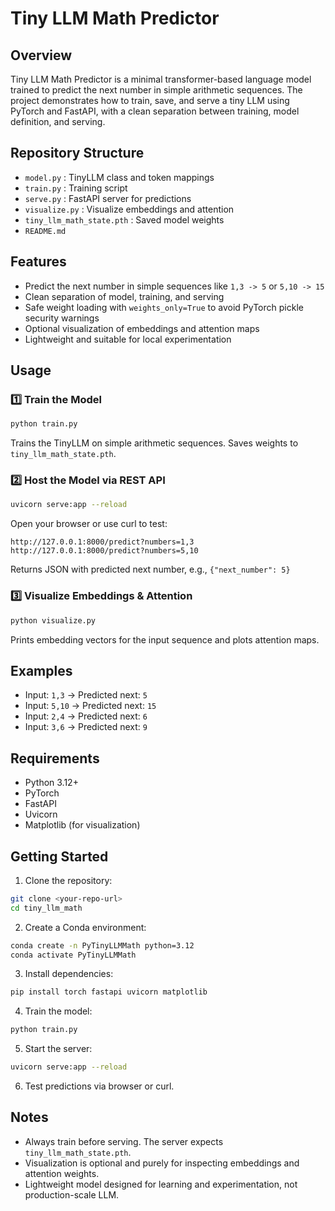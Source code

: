 # Tiny LLM Math Predictor

## Overview
Tiny LLM Math Predictor is a minimal transformer-based language model trained to predict the next number in simple arithmetic sequences. The project demonstrates how to train, save, and serve a tiny LLM using PyTorch and FastAPI, with a clean separation between training, model definition, and serving.

## Repository Structure
- `model.py`            : TinyLLM class and token mappings
- `train.py`            : Training script
- `serve.py`            : FastAPI server for predictions
- `visualize.py`        : Visualize embeddings and attention
- `tiny_llm_math_state.pth`  : Saved model weights
- `README.md`

## Features
- Predict the next number in simple sequences like `1,3 -> 5` or `5,10 -> 15`
- Clean separation of model, training, and serving
- Safe weight loading with `weights_only=True` to avoid PyTorch pickle security warnings
- Optional visualization of embeddings and attention maps
- Lightweight and suitable for local experimentation

## Usage

### 1️⃣ Train the Model
```bash
python train.py
```
Trains the TinyLLM on simple arithmetic sequences.
Saves weights to `tiny_llm_math_state.pth`.

### 2️⃣ Host the Model via REST API
```bash
uvicorn serve:app --reload
```
Open your browser or use curl to test:
```
http://127.0.0.1:8000/predict?numbers=1,3
http://127.0.0.1:8000/predict?numbers=5,10
```
Returns JSON with predicted next number, e.g., `{"next_number": 5}`

### 3️⃣ Visualize Embeddings & Attention
```bash
python visualize.py
```
Prints embedding vectors for the input sequence and plots attention maps.

## Examples
- Input: `1,3` → Predicted next: `5`
- Input: `5,10` → Predicted next: `15`
- Input: `2,4` → Predicted next: `6`
- Input: `3,6` → Predicted next: `9`

## Requirements
- Python 3.12+
- PyTorch
- FastAPI
- Uvicorn
- Matplotlib (for visualization)

## Getting Started
1. Clone the repository:
```bash
git clone <your-repo-url>
cd tiny_llm_math
```
2. Create a Conda environment:
```bash
conda create -n PyTinyLLMMath python=3.12
conda activate PyTinyLLMMath
```
3. Install dependencies:
```bash
pip install torch fastapi uvicorn matplotlib
```
4. Train the model:
```bash
python train.py
```
5. Start the server:
```bash
uvicorn serve:app --reload
```
6. Test predictions via browser or curl.

## Notes
- Always train before serving. The server expects `tiny_llm_math_state.pth`.
- Visualization is optional and purely for inspecting embeddings and attention weights.
- Lightweight model designed for learning and experimentation, not production-scale LLM.

